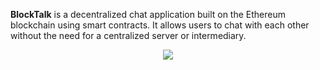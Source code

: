 **BlockTalk** is a decentralized chat application built on the Ethereum blockchain using smart contracts. It allows users to chat with each other without the need for a centralized server or intermediary.

<p align="center">
  <img src="https://user-images.githubusercontent.com/83820363/230248073-27074c60-3fa6-4f44-b411-ea3e1dadb2a3.png" />
</p>


